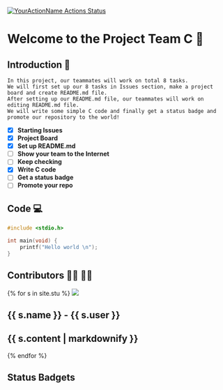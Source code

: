 [![YourActionName Actions Status](https://github.com/csci3251-2021/project-team-c/workflows/milestones/badge.svg)](https://github.com/csci3251-2021/project-team-c/actions)
# Welcome to the Project Team C 🙌

## Introduction 📑
```
In this project, our teammates will work on total 8 tasks. 
We will first set up our 8 tasks in Issues section, make a project board and create README.md file. 
After setting up our README.md file, our teammates will work on editing README.md file.
We will write some simple C code and finally get a status badge and promote our repository to the world!
```
- [x] **Starting Issues**
- [x] **Project Board**
- [x] **Set up README.md**
- [ ] **Show your team to the Internet**
- [ ] **Keep checking**
- [x] **Write C code**
- [ ] **Get a status badge**
- [ ] **Promote your repo** 

## Code 💻
```C
#include <stdio.h>

int main(void) {
    printf("Hello world \n");
}
```


## Contributors 🧑‍💼 👩‍💼

{% for s in site.stu %}
  <img src="{{ s.image }}">
  <h2>{{ s.name }} - {{ s.user }}</h2>
  <h2>{{ s.content | markdownify }}</h2>
{% endfor %}

## Status Badgets
 

